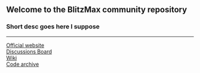 ## Welcome to the BlitzMax community repository
### Short desc goes here I suppose

---

[Official website](https://blitzmax.org)\
[Discussions Board](../../discussions)\
[Wiki](../../wiki)\
[Code archive](/code%20archive)
